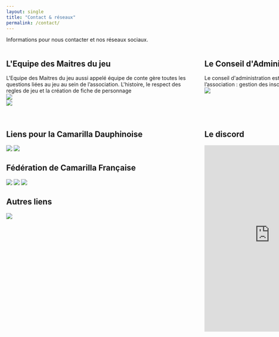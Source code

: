```yaml
---
layout: single
title: "Contact & réseaux"
permalink: /contact/
---
```

Informations pour nous contacter et nos réseaux sociaux.
<div style="display: grid; grid-template-columns: 1fr 1fr; gap: 2rem;">
 <div style="min-width:500px;max-width:500px; ">
 <h2> L'Equipe des Maitres du jeu</h2>
L'Equipe des Maitres du jeu aussi appelé équipe de conte gère toutes les questions liées au jeu au sein de l’association. L'histoire, le respect des regles de jeu et la création de fiche de personnage <br/>
<a href="mailto:conte.grenoble@gmail.com"><img src="https://img.shields.io/badge/Email-conte.grenoble@gmail.com-blue?style=for-the-badge&logo=gmail&logoColor=white"></a>


 </div>
 <div style="min-width:500px;max-width:500px; ">
 <h2> Le Conseil d'Administration</h2>
Le conseil d'administration est chargé de toutes les questions Hors-Jeu de l’association : gestion des inscriptions, de la salle, de la trésorerie… <br/>
<a href="mailto:ca.gratianopolis@gmail.com"><img src="https://img.shields.io/badge/Email-ca.gratianopolis@gmail.com-blue?style=for-the-badge&logo=gmail&logoColor=white"></a>


</div>
</div>
<img src="{{ site.baseurl }}/assets/separator.png"  style="min-width:500px;max-width:500px;min-height:50px;max-height:50px; " >
<div style="display: grid; grid-template-columns: 1fr 1fr; gap: 2rem;">
  <!-- Colonne Liens utiles -->
 <div style="min-width:500px;max-width:500px; ">
  <h2>Liens pour la Camarilla Dauphinoise</h2>
  <a href="https://facebook.com/camarilla.dauphinoise"><img src="https://img.shields.io/badge/Facebook-Suivre-1877F2?style=for-the-badge&logo=facebook&logoColor=white"></a>
  <a href="https://discord.gg/wTGMEGVcWk"><img src="https://img.shields.io/badge/Discord%20-Rejoindre%20le%20discord-5865F2?style=for-the-badge&logo=discord&logoColor=white"></a>

 <h2>Fédération de Camarilla Française</h2>
  <a href="https://facebook.com/Federation.Camarilla.France"><img src="https://img.shields.io/badge/Facebook-Suivre-1877F2?style=for-the-badge&logo=facebook&logoColor=white"></a>
  <a href="http://www.camarilla-fr.com/forum/index.php"><img src="https://img.shields.io/badge/Forum-Communauté-orange?style=for-the-badge&logo=phpbb&logoColor=white"></a>
  <a href="https://camarilla-fr.com/"><img src="https://img.shields.io/badge/Site-Voir-red?style=for-the-badge&logo=internetarchive&logoColor=white"></a>



 <h2>Autres liens</h2>
  <a href="https://fr.wikipedia.org/wiki/Vampire:_La_Mascarade"><img src="https://img.shields.io/badge/Wiki-Vampire-red?style=for-the-badge&logo=wikipedia&logoColor=white"></a>


  </div>
    <!-- Colonne Widget Discord -->
 <div style="min-width:500px;max-width:500px; ">
    <h2>Le discord</h2>
<iframe src="https://discord.com/widget?id=626455168116064297&theme=dark" width="350" height="500" allowtransparency="true" frameborder="0" sandbox="allow-popups allow-popups-to-escape-sandbox allow-same-origin allow-scripts"></iframe>
  </div>
</div>




